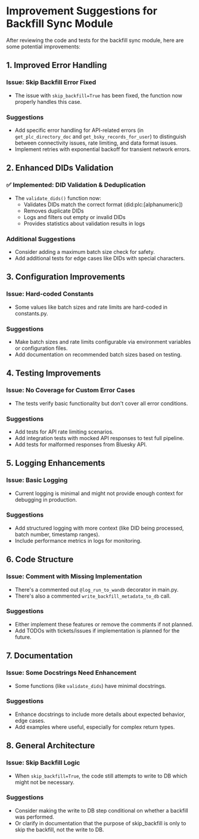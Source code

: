 # Improvement Suggestions for Backfill Sync Module

After reviewing the code and tests for the backfill sync module, here are some potential improvements:

## 1. Improved Error Handling

### Issue: Skip Backfill Error Fixed
- The issue with `skip_backfill=True` has been fixed, the function now properly handles this case.

### Suggestions
- Add specific error handling for API-related errors (in `get_plc_directory_doc` and `get_bsky_records_for_user`) to distinguish between connectivity issues, rate limiting, and data format issues.
- Implement retries with exponential backoff for transient network errors.

## 2. Enhanced DIDs Validation

### ✅ Implemented: DID Validation & Deduplication
- The `validate_dids()` function now:
  - Validates DIDs match the correct format (did:plc:[alphanumeric])
  - Removes duplicate DIDs
  - Logs and filters out empty or invalid DIDs
  - Provides statistics about validation results in logs

### Additional Suggestions
- Consider adding a maximum batch size check for safety.
- Add additional tests for edge cases like DIDs with special characters.

## 3. Configuration Improvements

### Issue: Hard-coded Constants
- Some values like batch sizes and rate limits are hard-coded in constants.py.

### Suggestions
- Make batch sizes and rate limits configurable via environment variables or configuration files.
- Add documentation on recommended batch sizes based on testing.

## 4. Testing Improvements

### Issue: No Coverage for Custom Error Cases
- The tests verify basic functionality but don't cover all error conditions.

### Suggestions
- Add tests for API rate limiting scenarios.
- Add integration tests with mocked API responses to test full pipeline.
- Add tests for malformed responses from Bluesky API.

## 5. Logging Enhancements

### Issue: Basic Logging
- Current logging is minimal and might not provide enough context for debugging in production.

### Suggestions
- Add structured logging with more context (like DID being processed, batch number, timestamp ranges).
- Include performance metrics in logs for monitoring.

## 6. Code Structure

### Issue: Comment with Missing Implementation
- There's a commented out `@log_run_to_wandb` decorator in main.py.
- There's also a commented `write_backfill_metadata_to_db` call.

### Suggestions
- Either implement these features or remove the comments if not planned.
- Add TODOs with tickets/issues if implementation is planned for the future.

## 7. Documentation

### Issue: Some Docstrings Need Enhancement
- Some functions (like `validate_dids`) have minimal docstrings.

### Suggestions
- Enhance docstrings to include more details about expected behavior, edge cases.
- Add examples where useful, especially for complex return types.

## 8. General Architecture

### Issue: Skip Backfill Logic
- When `skip_backfill=True`, the code still attempts to write to DB which might not be necessary.

### Suggestions
- Consider making the write to DB step conditional on whether a backfill was performed.
- Or clarify in documentation that the purpose of skip_backfill is only to skip the backfill, not the write to DB. 